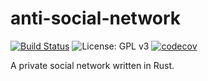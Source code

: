 # anti-social-network

[![Build Status](https://travis-ci.org/0xidation/anti-social-network.svg?branch=master)](https://travis-ci.org/0xidation/anti-social-network) 
![License: GPL v3](https://img.shields.io/badge/License-GPL%20v3-blue.svg)
[![codecov](https://codecov.io/gh/0xidation/anti-social-network/branch/master/graph/badge.svg)](https://codecov.io/gh/0xidation/anti-social-network)

A private social network written in Rust.

